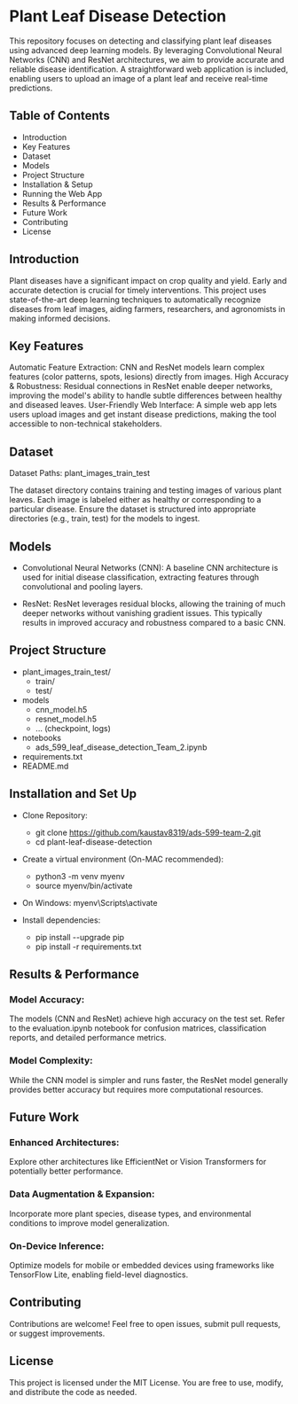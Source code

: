 # Plant Leaf Disease Detection
This repository focuses on detecting and classifying plant leaf diseases using advanced deep learning models. By leveraging Convolutional Neural Networks (CNN) and ResNet architectures, we aim to provide accurate and reliable disease identification. A straightforward web application is included, enabling users to upload an image of a plant leaf and receive real-time predictions.

## Table of Contents
- Introduction
- Key Features
- Dataset
- Models
- Project Structure
- Installation & Setup
- Running the Web App
- Results & Performance
- Future Work
- Contributing
- License

## Introduction
Plant diseases have a significant impact on crop quality and yield. Early and accurate detection is crucial for timely interventions. This project uses state-of-the-art deep learning techniques to automatically recognize diseases from leaf images, aiding farmers, researchers, and agronomists in making informed decisions.

## Key Features
Automatic Feature Extraction: CNN and ResNet models learn complex features (color patterns, spots, lesions) directly from images.
High Accuracy & Robustness: Residual connections in ResNet enable deeper networks, improving the model's ability to handle subtle differences between healthy and diseased leaves.
User-Friendly Web Interface: A simple web app lets users upload images and get instant disease predictions, making the tool accessible to non-technical stakeholders.

## Dataset
Dataset Paths: plant_images_train_test

The dataset directory contains training and testing images of various plant leaves. Each image is labeled either as healthy or corresponding to a particular disease. Ensure the dataset is structured into appropriate directories (e.g., train, test) for the models to ingest.

## Models
- Convolutional Neural Networks (CNN):
A baseline CNN architecture is used for initial disease classification, extracting features through convolutional and pooling layers.

- ResNet:
ResNet leverages residual blocks, allowing the training of much deeper networks without vanishing gradient issues. This typically results in improved accuracy and robustness compared to a basic CNN.

## Project Structure
- plant_images_train_test/
  - train/
  - test/
- models
  - cnn_model.h5
  - resnet_model.h5
  - ... (checkpoint, logs)
- notebooks
  - ads_599_leaf_disease_detection_Team_2.ipynb
- requirements.txt
- README.md

## Installation and Set Up
- Clone Repository:
  * git clone https://github.com/kaustav8319/ads-599-team-2.git
  * cd plant-leaf-disease-detection

- Create a virtual environment (On-MAC recommended):
   * python3 -m venv myenv
   * source myenv/bin/activate
-  On Windows: myenv\Scripts\activate
- Install dependencies: 
  * pip install --upgrade pip
  * pip install -r requirements.txt
 
## Results & Performance
### Model Accuracy:
The models (CNN and ResNet) achieve high accuracy on the test set. Refer to the evaluation.ipynb notebook for confusion matrices, classification reports, and detailed performance metrics.

### Model Complexity:
While the CNN model is simpler and runs faster, the ResNet model generally provides better accuracy but requires more computational resources.

## Future Work
### Enhanced Architectures:
Explore other architectures like EfficientNet or Vision Transformers for potentially better performance.

### Data Augmentation & Expansion:
Incorporate more plant species, disease types, and environmental conditions to improve model generalization.

### On-Device Inference:
Optimize models for mobile or embedded devices using frameworks like TensorFlow Lite, enabling field-level diagnostics.

## Contributing
Contributions are welcome! Feel free to open issues, submit pull requests, or suggest improvements.

## License
This project is licensed under the MIT License. You are free to use, modify, and distribute the code as needed.

